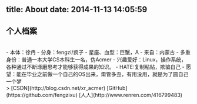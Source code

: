 title: About
date: 2014-11-13 14:05:59
---
## 个人档案
<br/>
- 本体：徐冉
- 分身：fengzi/疯子
- 星座、血型：巨蟹，A
- 来自：内蒙古
- 多重身份：普通一本大学CS本科生一名，伪Acmer
- 兴趣爱好：Linux，操作系统，各种通过不断琢磨思考才能够获得成果的知识。
- HATE:复制粘贴，欺骗自己
- 愿望：能在毕业之前做一个自己的OS出来，甭管多丑，有用没用，就是为了圆自己一个梦

<br/>
> [CSDN](http://blog.csdn.net/xr_acmer)
[GitHub](https://github.com/fengzixu)
[人人](http://www.renren.com/416799483)

